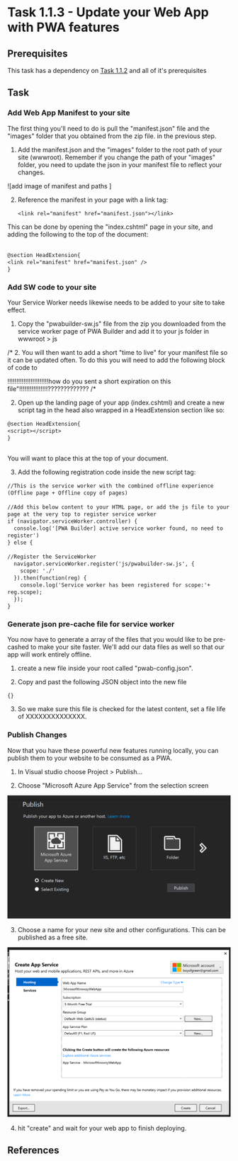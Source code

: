 # Task 1.1.3 - Update your Web App with PWA features

## Prerequisites 

This task has a dependency on [Task 1.1.2](112_GeneratePWA.md) and all of it's prerequisites

## Task 

###  Add Web App Manifest to your site

The first thing you'll need to do is pull the "manifest.json" file and the "images" folder that you obtained from the zip file. in the previous step.

1. Add the manifest.json and the "images" folder to the root path of your site (wwwroot).  Remember if you change the path of your "images" folder, you need to update the json in your manifest file to reflect your changes. 

![add image of manifest and paths ]

2. Reference the manifest in your page with a link tag:

	````
	<link rel="manifest" href="manifest.json"></link>
	````
This can be done by opening the "index.cshtml" page in your site, and adding the following to the top of the document:

```

@section HeadExtension{ 
<link rel="manifest" href="manifest.json" />
}

```

### Add SW code to your site

Your Service Worker needs likewise needs to be added to your site to take effect.  

1. Copy the "pwabuilder-sw.js" file from the zip you downloaded from the service worker page of PWA Builder and add it to your js folder in wwwroot > js

/*
2.  You will then want to add a short "time to live" for your manifest file so it can be updated often.  To do this you will need to add the following block of code to

!!!!!!!!!!!!!!!!!!!!!!!how do you sent a short expiration on this file"!!!!!!!!!!!!!!!!?????????????
/*

2. Open up the landing page of your app (index.cshtml) and create a new script tag in the head also wrapped in a HeadExtension section like so:

```
@section HeadExtension{ 
<script></script>
}


```
You will want to place this at the top of your document.


3. Add the following registration code inside the new script tag:

```
//This is the service worker with the combined offline experience (Offline page + Offline copy of pages)

//Add this below content to your HTML page, or add the js file to your page at the very top to register service worker
if (navigator.serviceWorker.controller) {
  console.log('[PWA Builder] active service worker found, no need to register')
} else {

//Register the ServiceWorker
  navigator.serviceWorker.register('js/pwabuilder-sw.js', {
    scope: './'
  }).then(function(reg) {
    console.log('Service worker has been registered for scope:'+ reg.scope);
  });
}

```

### Generate json pre-cache file for service worker

You now have to generate a array of the files that you would like to be pre-cashed to make your site faster.  We'll add our data files as well so that our app will work entirely offline.

1. create a new file inside your root called "pwab-config.json".

2. Copy and past the following JSON object into the new file

```
{}
```
3. So we make sure this file is checked for the latest content, set a file life of XXXXXXXXXXXXXX.

### Publish Changes

Now that you have these powerful new features running locally, you can publish them to your website to be consumed as a PWA.

1. In Visual studio choose Project > Publish...

2. Choose "Microsoft Azure App Service" from the selection screen

![publish screen from vs](images/publish1.PNG)

3.  Choose a name for your new site and other configurations.  This can be published as a free site.

![publish screen from vs](images/publish2.PNG)

4. hit "create" and wait for your web app to finish deploying.


## References












